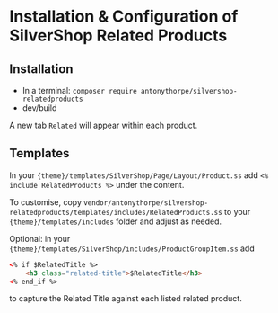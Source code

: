 # Installation & Configuration of SilverShop Related Products

## Installation
* In a terminal:
`composer require antonythorpe/silvershop-relatedproducts`
* dev/build

A new tab `Related` will appear within each product.

## Templates
In your `{theme}/templates/SilverShop/Page/Layout/Product.ss` add `<% include RelatedProducts %>` under the content.

To customise, copy `vendor/antonythorpe/silvershop-relatedproducts/templates/includes/RelatedProducts.ss` to your `{theme}/templates/includes` folder and adjust as needed.

Optional: in your `{theme}/templates/SilverShop/includes/ProductGroupItem.ss` add
```html
<% if $RelatedTitle %>
    <h3 class="related-title">$RelatedTitle</h3>
<% end_if %>
```
to capture the Related Title against each listed related product.
